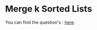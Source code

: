 # Merge k Sorted Lists

You can find the question's :
<a href="https://leetcode.com/problems/merge-k-sorted-lists/description/">here</a>.

